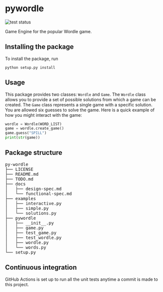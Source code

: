 # pywordle

![test status](https://github.com/agale123/py-wordle/actions/workflows/python-package.yml/badge.svg)

Game Engine for the popular Wordle game.

## Installing the package

To install the package, run

```
python setup.py install
```

## Usage

This package provides two classes: `Wordle` and `Game`. The `Wordle` class
allows you to provide a set of possible solutions from which a game can be
created. The `Game` class represents a single game with a specific solution.
You are allowed six guesses to solve the game. Here is a quick example of
how you might interact with the game:

```py
wordle = Wordle(WORD_LIST)
game = wordle.create_game()
game.guess("SPILL")
print(str(game))
```

## Package structure

<pre>
py-wordle
├── LICENSE
├── README.md
├── TODO.md
├── docs
│   ├── design-spec.md
│   └── functional-spec.md
├── examples
│   ├── interactive.py
│   ├── simple.py
│   └── solutions.py
├── pywordle
│   ├── __init__.py
│   ├── game.py
│   ├── test_game.py
│   ├── test_wordle.py
│   ├── wordle.py
│   └── words.py
└── setup.py
</pre>

## Continuous integration

GitHub Actions is set up to run all the unit tests anytime a commit is
made to this project.
